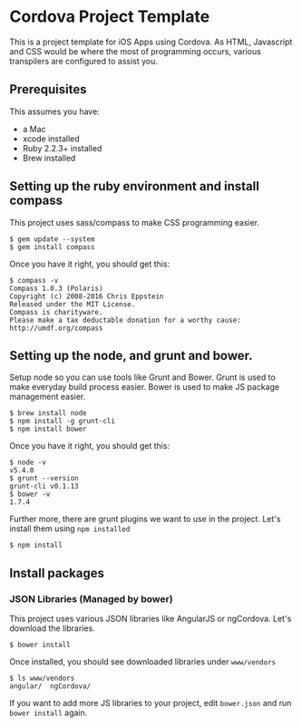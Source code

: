 
# Cordova Project Template

This is a project template for iOS Apps using Cordova.
As HTML, Javascript and CSS would be where the most of programming occurs,
various transpilers are configured to assist you.

## Prerequisites

This assumes you have:

* a Mac
* xcode installed
* Ruby 2.2.3+ installed
* Brew installed

## Setting up the ruby environment and install compass

This project uses sass/compass to make CSS programming easier.

```
$ gem update --system
$ gem install compass
```

Once you have it right, you should get this:
```
$ compass -v
Compass 1.0.3 (Polaris)
Copyright (c) 2008-2016 Chris Eppstein
Released under the MIT License.
Compass is charityware.
Please make a tax deductable donation for a worthy cause: http://umdf.org/compass
```

## Setting up the node, and grunt and bower.

Setup node so you can use tools like Grunt and Bower.
Grunt is used to make everyday build process easier.
Bower is used to make JS package management easier.

```
$ brew install node
$ npm install -g grunt-cli
$ npm install bower
```

Once you have it right, you should get this:
```
$ node -v
v5.4.0
$ grunt --version
grunt-cli v0.1.13
$ bower -v
1.7.4
```

Further more, there are grunt plugins we want to use in the project.
Let's install them using `npm installed`

```
$ npm install
```

## Install packages

### JSON Libraries (Managed by bower)

This project uses various JSON libraries like AngularJS or ngCordova.
Let's download the libraries.

```
$ bower install
```

Once installed, you should see downloaded libraries under `www/vendors`

```
$ ls www/vendors
angular/  ngCordova/
```

If you want to add more JS libraries to your project, edit `bower.json` and run `bower install` again.


